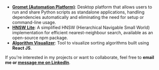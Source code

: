 
- **[Gromet (Automation Platform)](https://gromet.tech/)**: Desktop platform that allows users to run and share Python scripts as standalone applications, handling dependencies automatically and eliminating the need for setup or command-line usage.
- **[HNSW Lite](https://github.com/darshandesai1095/hnsw_lite)**: A simplified HNSW (Hierarchical Navigable Small World) implementation for efficient nearest-neighbour search, available as an open-source npm package.
- **[Algorithm Visualizer](https://classy-cheesecake-233ae7.netlify.app/)**: Tool to visualize sorting algorithms built using **React JS**.

<!--- - **[Descriptifyai.com](https://www.descriptifyai.com)**: An AI-powered tool for generating professional, brand-aligned product descriptions to boost sales and streamline content creation. } -->
  
If you're interested in my projects or want to collaborate, feel free to **email me or [message me on LinkedIn](https://www.linkedin.com/in/darshandesai95)**.

